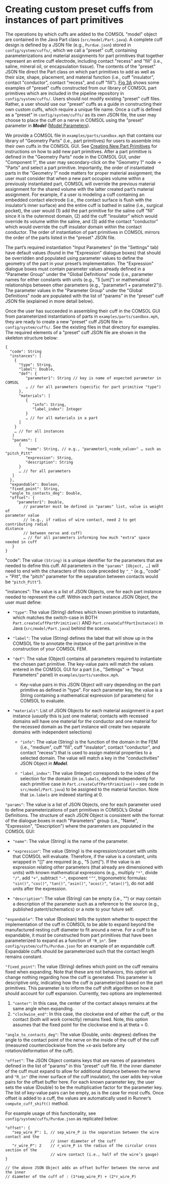 # Creating custom preset cuffs from instances of part primitives

The operations by which cuffs are added to the COMSOL "model" object are
contained in the Java Part class (`src/model/Part.java`). A complete cuff
design is defined by a JSON file (e.g., `Purdue.json`) stored in
`config/system/cuffs/`, which we call a "preset" cuff, containing
parameterizations and material assignments for part primitives that
together represent an entire cuff electrode, including contact "recess"
and "fill" (i.e., saline, mineral oil, or encapsulation tissue). The
contents of the "preset" JSON file direct the Part class on which part
primitives to add as well as their size, shape, placement, and material
function (i.e., cuff "insulator", contact "conductor", contact "recess",
and cuff "fill"). [Fig 3A](https://doi.org/10.1371/journal.pcbi.1009285.g003) shows some examples of "preset" cuffs
constructed from our library of COMSOL part primitives which are
included in the pipeline repository in `config/system/cuffs/`. Users
should not modify existing "preset" cuff files. Rather, a user should
use our "preset" cuffs as a guide in constructing their own custom
cuffs, which require a unique file name. Once a cuff is defined as a
"preset" in `config/system/cuffs/` as its own JSON file, the user may
choose to place the cuff on a nerve in COMSOL using the "preset"
parameter in **_Model_** ([Model Parameters](../JSON/JSON_parameters/model)).

We provide a COMSOL file in `examples/parts/sandbox.mph` that contains our
library of "Geometry Parts" (i.e., part primitives) for users to
assemble into their own cuffs in the COMSOL GUI. See [Creating New Part Primitives](../Primitives_and_Cuffs/Creating_Primitives) for instructions on how to add new part primitives. After a part primitive
is defined in the "Geometry Parts" node in the COMSOL GUI, under
"Component 1", the user may secondary-click on the "Geometry 1" node -\>
"Parts" and select a part primitive. Importantly, the order of
instantiated parts in the "Geometry 1" node matters for proper material
assignment; the user must consider that when a new part occupies volume
within a previously instantiated part, COMSOL will override the previous
material assignment for the shared volume with the latter created part’s
material assignment. For example, if a user is modeling a cuff
containing an embedded contact electrode (i.e., the contact surface is
flush with the insulator’s inner surface) and the entire cuff is bathed
in saline (i.e., surgical pocket), the user would (1) add the part
primitive for the saline cuff "fill" since it is the outermost domain,
(2) add the cuff "insulator" which would override its volume within the
saline, and (3) add the contact "conductor" which would override the
cuff insulator domain within the contact conductor. The order of
instantiation of part primitives in COMSOL mirrors the order of the
parts listed in the "preset" JSON file.

The part’s required instantiation "Input Parameters" (in the "Settings"
tab) have default values (found in the "Expression" dialogue boxes) that
should be overridden and populated using parameter values to define the
geometry of the part in your preset’s implementation. The "Expression"
dialogue boxes must contain parameter values already defined in a
"Parameter Group" under the "Global Definitions" node (i.e., parameter
names for either constants with units (e.g., "5 \[um\]") or mathematical
relationships between other parameters (e.g., "parameter1 +
parameter2")). The parameter values in the "Parameter Group" under the
"Global Definitions" node are populated with the list of "params" in the
"preset" cuff JSON file (explained in more detail below).

Once the user has succeeded in assembling their cuff in the COMSOL GUI
from parameterized instantiations of parts in
`examples/parts/sandbox.mph`, they are ready to create a new "preset" cuff
JSON file in `config/system/cuffs/`. See the existing files in that
directory for examples. The required elements of a "preset" cuff JSON
file are shown in the skeleton structure below:

```
{
  "code": String
  "instances": [
    {
      "type": String,
      "label": Double,
      "def": {
         "parameter1": String // key is name of expected parameter in COMSOL
         … // for all parameters (specific for part primitive "type")
      },
      "materials": [
         {
            "info": String,
            "label_index": Integer
         }
         … // for all materials in a part
      ]
    }
    … // for all instances
   ]
   "params": [
      {
         "name": String, // e.g., "parameter1_<code_value>" … such as "pitch_Pitt"
         "expression": String,
         "description": String
      }
      … // for all parameters
   ]
  },
  "expandable": Boolean,
  "fixed_point": String,
  "angle_to_contacts_deg": Double,
  "offset": {
     "parameter1": Double,
        // parameter must be defined in "params" list, value is weight of
parameter value
        // (e.g., if radius of wire contact, need 2 to get contributing radial
distance
        // between nerve and cuff)
        … // for all parameters informing how much "extra" space needed in cuff
   }
}
```

"code": The value `(String)` is a unique identifier for the parameters
that are needed to define this cuff. All parameters in the `"params" [Object, …]` will need to end with the characters of this code preceded
by `"_"` (e.g., "code" = "Pitt", the "pitch" parameter for the separation
between contacts would be `"pitch_Pitt"`).

"instances": The value is a list of JSON Objects, one for each part
instance needed to represent the cuff. Within each part instance JSON
Object, the user must define:

- `"type"`: The value (String) defines which known primitive to
  instantiate, which matches the switch-case in BOTH
  `Part.createCuffPartPrimitive()` AND `Part.createCuffPartInstance()` in
  Java (`src/model/Part.java`) behind the scenes.

- `"label"`: The value (String) defines the label that will show up in
  the COMSOL file to annotate the instance of the part primitive in
  the construction of your COMSOL FEM.

- `"def"`: The value (Object) contains all parameters required to
  instantiate the chosen part primitive. The key-value pairs will
  match the values entered in the COMSOL GUI for a part (i.e.,
  "Settings" -\> "Input Parameters" panel) in
  `examples/parts/sandbox.mph`.

  - Key-value pairs in this JSON Object will vary depending on the
    part primitive as defined in "type". For each parameter key, the
    value is a String containing a mathematical expression (of
    parameters) for COMSOL to evaluate.

- `"materials"`: List of JSON Objects for each material assignment in a
  part instance (_usually_ this is just one material; contacts with
  recessed domains will have one material for the conductor and one
  material for the recessed domain as the part instance will create
  two separate domains with independent selections)

  - `"info"`: The value (String) is the function of the domain in the
    FEM (i.e., "medium", cuff "fill", cuff "insulator", contact
    "conductor", and contact "recess") that is used to assign
    material properties to a selected domain. The value will match a
    key in the "conductivities" JSON Object in **_Model_**.

  - `"label_index"`: The value (Integer) corresponds to the index of
    the selection for the domain (in `im.labels`, defined
    independently for each primitive case in
    `Part.createCuffPartPrimitive()` – see code in
    `src/model/Part.java`) to be assigned to the material function.
    Note that `im.labels` are indexed starting at 0.

`"params"`: The value is a list of JSON Objects, one for each parameter
used to define parameterizations of part primitives in COMSOL’s Global
Definitions. The structure of each JSON Object is consistent with the
format of the dialogue boxes in each "Parameters" group (i.e., "Name",
"Expression", "Description") where the parameters are populated in the
COMSOL GUI:

- `"name"`: The value (String) is the name of the parameter.

- `"expression"`: The value (String) is the expression/constant with
  units that COMSOL will evaluate. Therefore, if the value is a
  constant, units wrapped in "\[\]" are required (e.g., "5 \[um\]").
  If the value is an expression relating other parameters (that
  already are dimensioned with units) with known mathematical
  expressions (e.g., multiply `"*"`, divide `"/"`, add `"+"`, subtract `"-"`,
  exponent `"^"`, trigonometric formulas: `"sin()"`, `"cos()"`, `"tan()"`,
  `"asin()"`, `"acos()"`, `"atan()"`), do not add units after the
  expression.

- `"description"`: The value (String) can be empty (i.e., "") or may
  contain a description of the parameter such as a reference to the
  source (e.g., published patent/schematics) or a note to your future
  self.

`"expandable"`: The value (Boolean) tells the system whether to expect the
implementation of the cuff in COMSOL to be able to expand beyond the
manufactured resting cuff diameter to fit around a nerve. For a cuff to
be expandable, it must be constructed from part primitives that have
been parameterized to expand as a function of `"R_in"`. See
`config/system/cuffs/Purdue.json` for an example of an expandable cuff. Expandable
cuffs should be parameterized such that the contact length remains constant.

`"fixed_point"`: The value (String) defines which point on the cuff remains fixed
when expanding. Note that these are not behaviors, this option will change nothing
regarding how the cuff is generated. This parameter is descriptive only, indicating
how the cuff is parameterized based on the part primitives.
This parameter is to inform the cuff shift algorithm on how
it should account for cuff expansion. Currently, two options are implemented:

1. `"center"`: In this case, the center of the contact always remains at the same angle when expanding.
2. `"clockwise_end"`: In this case, the clockwise end of either the cuff, or the contact
   (both will work correctly) remains fixed. Note, this option assumes that the fixed point for the clockwise end is at theta = 0.

`"angle_to_contacts_deg"`: The value (Double, units: degrees) defines
the angle to the contact point of the nerve on the inside of the cuff of
the cuff (measured counterclockwise from the +x-axis before any
rotation/deformation of the cuff).

`"offset"`: The JSON Object contains keys that are names of parameters
defined in the list of "params" in this "preset" cuff file. If the inner
diameter of the cuff must expand to allow for additional distance
between the nerve and `"R_in"` (the inner surface of the cuff insulator),
the user adds key-value pairs for the offset buffer here. For each known
parameter key, the user sets the value (Double) to be the multiplicative
factor for the parameter key. The list of key-value pairs can be empty,
as is the case for most cuffs. Once offset is added to a cuff, the
values are automatically used in Runner’s `compute_cuff_shift()` method.

For example usage of this functionality, see
`config/system/cuffs/Purdue.json` as replicated below:

```
"offset": {
   "sep_wire_P": 1, // sep_wire_P is the separation between the wire contact and the
                    // inner diameter of the cuff
   "r_wire_P": 2    // r_wire_P is the radius of the circular cross section of the
                    // wire contact (i.e., half of the wire’s gauge)
}

// the above JSON Object adds an offset buffer between the nerve and the inner
// diameter of the cuff of : (1*sep_wire_P) + (2*r_wire_P)
```
